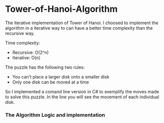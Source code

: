 # Tower-of-Hanoi-Algorithm

The iterative implementation of Tower of Hanoi. 
I choosed to implement the algorithm in a iterative way to can have a better time complexity than the recursive way.
 
Time complexity:
- Recursive: O(2^n)
- Iterative: O(n)

The puzzle has the following two rules:
- You can’t place a larger disk onto a smaller disk 
- Only one disk can be moved at a time

So I implemented a comand line version in C# to exemplify the moves made to solve this puzzle.
In the line you will see the movement of each individual disk.
	
### The Algorithm Logic and implementation
